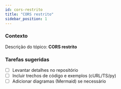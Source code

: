 ```yaml
---
id: cors-restrito
title: "CORS restrito"
sidebar_position: 1
---
```


<!-- Conteúdo inicial (stub). Preencha com detalhes do projeto. -->

### Contexto
Descrição do tópico: **CORS restrito**

### Tarefas sugeridas
- [ ] Levantar detalhes no repositório
- [ ] Incluir trechos de código e exemplos (cURL/TS/py)
- [ ] Adicionar diagramas (Mermaid) se necessário